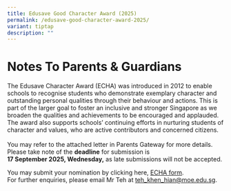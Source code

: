 ```yaml
---
title: Edusave Good Character Award (2025)
permalink: /edusave-good-character-award-2025/
variant: tiptap
description: ""
---
```

<h1><strong>Notes To Parents &amp; Guardians</strong></h1>
<p>The Edusave Character Award (ECHA) was introduced in 2012 to enable schools
to recognise students who demonstrate exemplary character and outstanding
personal qualities through their behaviour and actions. This is part of
the larger goal to foster an inclusive and stronger Singapore as we broaden
the qualities and achievements to be encouraged and applauded. The award
also supports schools’ continuing efforts in nurturing students of character
and values, who are active contributors and concerned citizens.
<br>
<br>You may refer to the attached letter in Parents Gateway for more details.
Please take note of the <strong>deadline</strong> for submission is
<br><strong>17 September 2025, Wednesday,</strong> as late submissions will
not be accepted.</p>
<p>You may submit your nomination by clicking here, <a href="https://go.gov.sg/zhpsecha2025" rel="noopener nofollow" target="_blank">ECHA form</a>.
<br>For further enquiries, please email Mr Teh at <a href="mailto:teh_khen_hian@moe.edu.sg" rel="noopener noreferrer nofollow" target="_blank">teh_khen_hian@moe.edu.sg</a>.
<br>
</p>
<p></p>